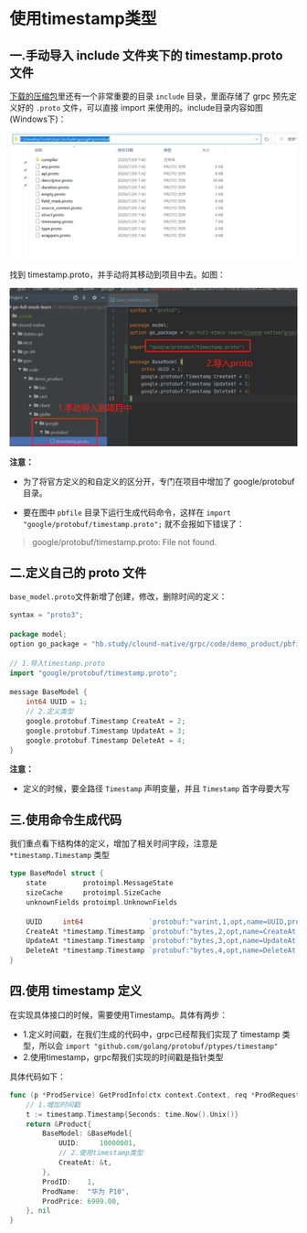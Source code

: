 # 使用timestamp类型

## 一.手动导入 include 文件夹下的 timestamp.proto 文件
[下载的压缩包](https://github.com/protocolbuffers/protobuf/releases)里还有一个非常重要的目录 `include` 目录，里面存储了 grpc 预先定义好的 `.proto` 文件，可以直接 import 来使用的。include目录内容如图(Windows下)：

![grpc_include目录](../img/grpc_include目录.png)

找到 timestamp.proto，并手动将其移动到项目中去。如图：

![项目中使用proto](../img/项目中使用proto.png)

**注意：**
- 为了将官方定义的和自定义的区分开，专门在项目中增加了 google/protobuf 目录。
  
- 要在图中 `pbfile` 目录下运行生成代码命令，这样在 `import "google/protobuf/timestamp.proto";` 就不会报如下错误了：
> google/protobuf/timestamp.proto: File not found. 


## 二.定义自己的 proto 文件
`base_model.proto`文件新增了创建，修改，删除时间的定义：

```go
syntax = "proto3";

package model;
option go_package = "hb.study/clound-native/grpc/code/demo_product/pbfile";

// 1.导入timestamp.proto
import "google/protobuf/timestamp.proto";

message BaseModel {
    int64 UUID = 1;
    // 2.定义类型
    google.protobuf.Timestamp CreateAt = 2;
    google.protobuf.Timestamp UpdateAt = 3;
    google.protobuf.Timestamp DeleteAt = 4;
}
```

**注意：**
- 定义的时候，要全路径 `Timestamp` 声明变量，并且 `Timestamp` 首字母要大写

## 三.使用命令生成代码

我们重点看下结构体的定义，增加了相关时间字段，注意是 `*timestamp.Timestamp` 类型
```go
type BaseModel struct {
	state         protoimpl.MessageState
	sizeCache     protoimpl.SizeCache
	unknownFields protoimpl.UnknownFields

	UUID     int64                `protobuf:"varint,1,opt,name=UUID,proto3" json:"UUID,omitempty"`
	CreateAt *timestamp.Timestamp `protobuf:"bytes,2,opt,name=CreateAt,proto3" json:"CreateAt,omitempty"`
	UpdateAt *timestamp.Timestamp `protobuf:"bytes,3,opt,name=UpdateAt,proto3" json:"UpdateAt,omitempty"`
	DeleteAt *timestamp.Timestamp `protobuf:"bytes,4,opt,name=DeleteAt,proto3" json:"DeleteAt,omitempty"`
}
```

##  四.使用 timestamp 定义
在实现具体接口的时候，需要使用Timestamp。具体有两步：

- 1.定义时间戳，在我们生成的代码中，grpc已经帮我们实现了 timestamp 类型，所以会 `import "github.com/golang/protobuf/ptypes/timestamp"`
- 2.使用timestamp，grpc帮我们实现的时间戳是指针类型

具体代码如下：
```go
func (p *ProdService) GetProdInfo(ctx context.Context, req *ProdRequest) (*Product, error) {
	// 1.增加时间戳
	t := timestamp.Timestamp{Seconds: time.Now().Unix()}
	return &Product{
		BaseModel: &BaseModel{
            UUID:     10000001,
            // 2.使用timestamp类型
			CreateAt: &t,
		},
		ProdID:    1,
		ProdName:  "华为 P10",
		ProdPrice: 6999.00,
	}, nil
}
```